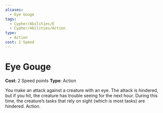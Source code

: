 ```yaml
---
aliases:
  - Eye Gouge
tags:
  - Cypher/Abilities/E
  - Cypher/Abilities/Action
type:
  - Action
cost: 2 Speed
---
```


# Eye Gouge

**Cost**: 2 Speed points
**Type**: Action

You make an attack against a creature with an eye. The attack is hindered, but if you hit, the creature has trouble seeing for the next hour. During this time, the creature’s tasks that rely on sight (which is most tasks) are hindered. Action.
